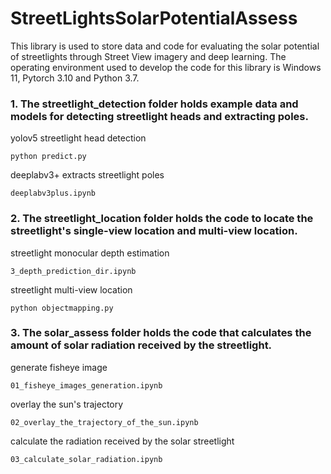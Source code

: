 # StreetLightsSolarPotentialAssess

This library is used to store data and code for evaluating the solar potential of streetlights through Street View imagery and deep learning. The operating environment used to develop the code for this library is Windows 11, Pytorch 3.10 and Python 3.7.

### 1. The streetlight_detection folder holds example data and models for detecting streetlight heads and extracting poles.

yolov5 streetlight head detection 

```python predict.py ```

deeplabv3+ extracts streetlight poles 

```deeplabv3plus.ipynb ```

### 2. The streetlight_location folder holds the code to locate the streetlight's single-view location and multi-view location.
   
streetlight monocular depth estimation 

```3_depth_prediction_dir.ipynb ```

streetlight multi-view location 

```python objectmapping.py```

### 3. The solar_assess folder holds the code that calculates the amount of solar radiation received by the streetlight.

generate fisheye image 

```01_fisheye_images_generation.ipynb ```

overlay the sun's trajectory

 ```02_overlay_the_trajectory_of_the_sun.ipynb``` 

calculate the radiation received by the solar streetlight 

 ```03_calculate_solar_radiation.ipynb```
